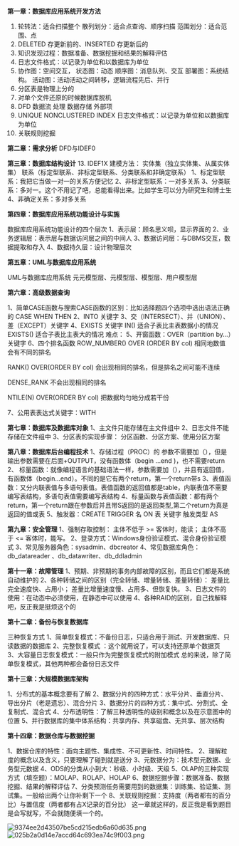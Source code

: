 **第一章：数据库应用系统开发方法**
1. 轮转法：适合扫描整个
散列划分：适合点查询、顺序扫描
范围划分：适合范围、点
2. DELETED 存更新前的、INSERTED 存更新后的
3. 知识发现过程：数据准备、数据挖掘和结果的解释评估
4. 日志文件格式：以记录为单位和以数据库为单位
5. 协作图：空间交互，
状态图：动态
顺序图：消息队列、交互
部署图：系统结构。
活动图：活动活动之间转移，逻辑流程先后、并行
6. 分区表是物理上分的
7. 对单个文件还原的时候数据库脱机
8. DFD 数据流 处理 数据存储 外部项
9. UNIQUE NONCLUSTERED INDEX
日志文件格式：以记录为单位和以数据库为单位
11. 关联规则挖掘


**第二章：需求分析**
DFD与IDEF0


**第三章：数据库结构设计**
13. IDEF1X 建模方法：
实体集（独立实体集、从属实体集）
联系（标定型联系、非标定型联系、分类联系和非确定联系）
1、标定型联系：我把它当做一对一的关系方便记忆
2、非标定型联系：一对多关系
3、分类联系：多对一。这个不用记了吧，总能看得出来。比如学生可以分为研究生和博士生
4、非确定关系：多对多关系


**第四章：数据库应用系统功能设计与实施**

数据库应用系统功能设计的四个层次
1、表示层：顾名思义呗，显示界面的
2、业务逻辑层：表示层与数据访问层之间的中间人
3、数据访问层：与DBMS交互，数据提取和存入
4、数据持久层：设计物理层次


**第五章：UML与数据库应用系统**

UML与数据库应用系统
元元模型层、元模型层、模型层、用户模型层


**第六章：高级数据查询**

1、简单CASE函数与搜索CASE函数的区别：比如选择题四个选项中选出语法正确的
CASE WHEN THEN
2、INTO 关键字
3、交（INTERSECT）、并（UNION）、差（EXCEPT）关键字
4、EXISTS 关键字
IN() 适合子表比主表数据小的情况
EXISTS() 适合子表比主表大的情况
难点：
5、开窗函数：OVER（partition by…）关键字
6、四个排名函数
ROW_NUMBER() OVER (ORDER BY col)
相同地数值会有不同的排名

RANK() OVER(ORDER BY col)
会出现相同的排名，但是排名之间可能不连续

DENSE_RANK 
不会出现相同的排名

NTILE(N) OVER(ORDER BY col) 
把数据均匀地分成若干份

7、公用表表达式关键字：WITH


**第七章：数据库及数据库对象**
1、主文件只能存储在主文件组中
2、日志文件不能存储在文件组中
3、分区表的实现步骤：
分区函数、分区方案、使用分区方案

**第八章：数据库后台编程技术**
1、存储过程（PROC）的 参数不需要加（），但是输出参数需要在后面+OUTPUT，没有函数体（begin …end )，也不需要return
2、 标量函数：就像编程语言的基础语法一样，参数需要加（），并且有返回值，有函数体（begin…end）。不同的是它有两个return，第一个return带s
3、表值函数：又分内联表值与多语句表值。表值函数的返回值都是table，内联表值不需要编写表结构，多语句表值需要编写表结构
4、标量函数与表值函数：都有两个return，第一个return跟在参数后并且带S返回的是返回类型,第二个return为真是返回的值或表
5、触发器：CREATE TRIGGER 名 ON 表 关键字 触发类型 AS

**第九章：安全管理**
1、强制存取控制：
主体不低于 >= 客体时，能读；
主体不高于 <= 客体时，能写。
2、登录方式：Windows身份验证模式、混合身份验证模式
3、常见服务器角色：sysadmin、dbcreator
4、常见数据库角色：db_datareader 、db_datawriter、db_ddladmin

**第十一章：故障管理**
1、预期、非预期的事务内部故障的区别，而且它们都是系统自动维护的
2、各种转储之间的区别（完全转储、增量转储、差量转储）：
差量比完全速度快、占用小；
差量比增量速度慢、占用多、但恢复快。
3、日志文件的使用：在动态中必须使用，在静态中可以使用
4、各种RAID的区别，自己找解释吧，反正我是挺烦这个的


**第十二章：备份与恢复数据库**

三种恢复方式
1、简单恢复模式：不备份日志，只适合用于测试、开发数据库、只读数据的数据库
2、完整恢复模式 ：这个就用说了，可以支持还原单个数据页
3、大容量日志恢复模式：一般只作为完整恢复模式的附加模式
总的来说，除了简单恢复模式，其他两种都会备份日志文件


**第十三章：大规模数据库架构**

1、分布式的基本概念要有了解
2、数据分片的四种方式：水平分片、垂直分片、导出分片（老是遗忘）、混合分片
3、数据分片的四种方式：集中式、分割式、全复制式、混合式
4、分布透明性：了解三种透明性的级别和概念以及在示意图中的位置
5、并行数据库的集中体系结构：共享内存、共享磁盘、无共享、层次结构


**第十四章：数据仓库与数据挖掘**

1、数据仓库的特性：面向主题性、集成性、不可更新性、时间特性。
2、理解粒度的概念以及含义，只要理解了碰到就是送分
3、元数据分为：技术型元数据、业务型元数据
4、ODS的分类从小到大：秒级、小时级、天级
5、OLAP的三种实现方式（填空题）：MOLAP、ROLAP、HOLAP
6、数据挖掘步骤：数据准备、数据挖掘、结果的解释评估
7、分类预测任务需要用到的数据集：训练集、验证集、测试集。一般给出两个让你补剩下一个
8、关联规则挖掘：支持度（两者都有的百分比）与置信度（两者都有占X记录的百分比）
这一章就这样的，反正我是看到题目是会写就写，不会就随便填一个的。

![9374ee2d43507be5cd215edb6a60d635.png](../_resources/9374ee2d43507be5cd215edb6a60d635.png)
![025b2a0d14e7accd64c693ea74c9f003.png](../_resources/025b2a0d14e7accd64c693ea74c9f003.png)

